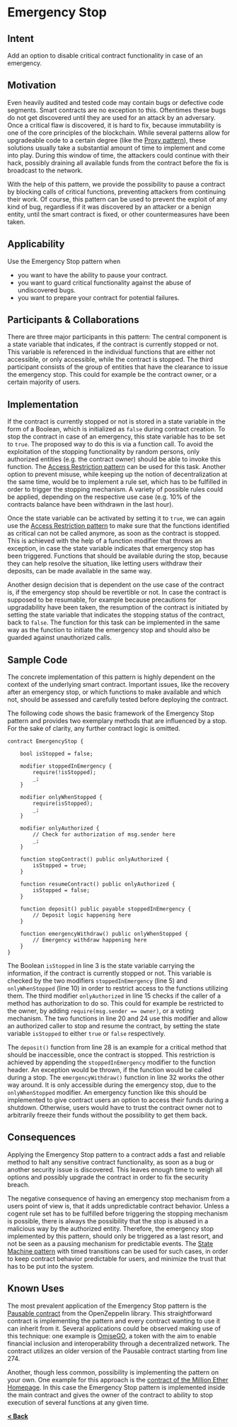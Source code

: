 # Emergency Stop

## Intent

Add an option to disable critical contract functionality in case of an emergency.

## Motivation

Even heavily audited and tested code may contain bugs or defective code segments. Smart contracts are no exception to this. Oftentimes these bugs do not get discovered until they are used for an attack by an adversary. Once a critical flaw is discovered, it is hard to fix, because immutability is one of the core principles of the blockchain. While several patterns allow for upgradeable code to a certain degree (like the [Proxy pattern](./proxy.md)), these solutions usually take a substantial amount of time to implement and come into play. During this window of time, the attackers could continue with their hack, possibly draining all available funds from the contract before the fix is broadcast to the network.

With the help of this pattern, we provide the possibility to pause a contract by blocking calls of critical functions, preventing attackers from continuing their work. Of course, this pattern can be used to prevent the exploit of any kind of bug, regardless if it was discovered by an attacker or a benign entity, until the smart contract is fixed, or other countermeasures have been taken.  

## Applicability

Use the Emergency Stop pattern when
* you want to have the ability to pause your contract.
* you want to guard critical functionality against the abuse of undiscovered bugs.
* you want to prepare your contract for potential failures.

## Participants & Collaborations

There are three major participants in this pattern: The central component is a state variable that indicates, if the contract is currently stopped or not. This variable is referenced in the individual functions that are either not accessible, or only accessible, while the contract is stopped. The third participant consists of the group of entities that have the clearance to issue the emergency stop. This could for example be the contract owner, or a certain majority of users. 

## Implementation

If the contract is currently stopped or not is stored in a state variable in the form of a Boolean, which is initialized as `false` during contract creation. To stop the contract in case of an emergency, this state variable has to be set to `true`. The proposed way to do this is via a function call. To avoid the exploitation of the stopping functionality by random persons, only authorized entities (e.g. the contract owner) should be able to invoke this function. The [Access Restriction pattern](./access_restriction.md) can be used for this task. Another option to prevent misuse, while keeping up the notion of decentralization at the same time, would be to implement a rule set, which has to be fulfilled in order to trigger the stopping mechanism. A variety of possible rules could be applied, depending on the respective use case (e.g. 10% of the contracts balance have been withdrawn in the last hour).

Once the state variable can be activated by setting it to `true`, we can again use the [Access Restriction pattern](./access_restriction.md) to make sure that the functions identified as critical can not be called anymore, as soon as the contract is stopped. This is achieved with the help of a function modifier that throws an exception, in case the state variable indicates that emergency stop has been triggered. Functions that should be available during the stop, because they can help resolve the situation, like letting users withdraw their deposits, can be made available in the same way. 

Another design decision that is dependent on the use case of the contract is, if the emergency stop should be revertible or not. In case the contract is supposed to be resumable, for example because precautions for upgradability have been taken, the resumption of the contract is initiated by setting the state variable that indicates the stopping status of the contract, back to `false`. The function for this task can be implemented in the same way as the function to initiate the emergency stop and should also be guarded against unauthorized calls.

## Sample Code

The concrete implementation of this pattern is highly dependent on the context of the underlying smart contract. Important issues, like the recovery after an emergency stop, or which functions to make available and which not, should be assessed and carefully tested before deploying the contract.

The following code shows the basic framework of the Emergency Stop pattern and provides two exemplary methods that are influenced by a stop. For the sake of clarity, any further contract logic is omitted.  

```Solidity
contract EmergencyStop {

    bool isStopped = false;

    modifier stoppedInEmergency {
        require(!isStopped);
        _;
    }

    modifier onlyWhenStopped {
        require(isStopped);
        _;
    }

    modifier onlyAuthorized {
        // Check for authorization of msg.sender here
        _;
    }

    function stopContract() public onlyAuthorized {
        isStopped = true;
    }

    function resumeContract() public onlyAuthorized {
        isStopped = false;
    }

    function deposit() public payable stoppedInEmergency {
        // Deposit logic happening here
    }

    function emergencyWithdraw() public onlyWhenStopped {
        // Emergency withdraw happening here
    }
}
```

The Boolean `isStopped` in line 3 is the state variable carrying the information, if the contract is currently stopped or not. This variable is checked by the two modifiers `stoppedInEmergency` (line 5) and `onlyWhenStopped` (line 10) in order to restrict access to the functions utilizing them. The third modifier `onlyAuthorized` in line 15 checks if the caller of a method has authorization to do so. This could for example be restricted to the owner, by adding `require(msg.sender == owner)`, or a voting mechanism. The two functions in line 20 and 24 use this modifier and allow an authorized caller to stop and resume the contract, by setting the state variable `isStopped` to either `true` or `false` respectively.

The `deposit()` function from line 28 is an example for a critical method that should be inaccessible, once the contract is stopped. This restriction is achieved by appending the `stoppedInEmergency` modifier to the function header. An exception would be thrown, if the function would be called during a stop. The `emergencyWithdraw()` function in line 32 works the other way around. It is only accessible during the emergency stop, due to the `onlyWhenStopped` modifier. An emergency function like this should be implemented to give contract users an option to access their funds during a shutdown. Otherwise, users would have to trust the contract owner not to arbitrarily freeze their funds without the possibility to get them back.

## Consequences
Applying the Emergency Stop pattern to a contract adds a fast and reliable method to halt any sensitive contract functionality, as soon as a bug or another security issue is discovered. This leaves enough time to weigh all options and possibly upgrade the contract in order to fix the security breach.

The negative consequence of having an emergency stop mechanism from a users point of view is, that it adds unpredictable contract behavior. Unless a cogent rule set has to be fulfilled before triggering the stopping mechanism is possible, there is always the possibility that the stop is abused in a malicious way by the authorized entity. Therefore, the emergency stop implemented by this pattern, should only be triggered as a last resort, and not be seen as a pausing mechanism for predictable events. The [State Machine pattern](./state_machine.md) with timed transitions can be used for such cases, in order to keep contract behavior predictable for users, and minimize the trust that has to be put into the system.    
 
## Known Uses

The most prevalent application of the Emergency Stop pattern is the [Pausable contract](https://github.com/OpenZeppelin/zeppelin-solidity/blob/master/contracts/lifecycle/Pausable.sol) from the OpenZeppelin library. This straightforward contract is implementing the pattern and every contract wanting to use it can inherit from it. Several applications could be observed making use of this technique: one example is [OmiseGO](https://etherscan.io/address/0xd26114cd6EE289AccF82350c8d8487fedB8A0C07\#code), a token with the aim to enable financial inclusion and interoperability through a decentralized network. The contract utilizes an older version of the Pausable contract starting from line 274.

Another, though less common, possibility is implementing the pattern on your own. One example for this approach is the [contract of the Million Ether Homepage](https://etherscan.io/address/0x15dbdB25f870f21eaf9105e68e249E0426DaE916\#code). In this case the Emergency Stop pattern is implemented inside the main contract and gives the owner of the contract to ability to stop execution of several functions at any given time.        
     
[**< Back**](https://fravoll.github.io/solidity-patterns/)
